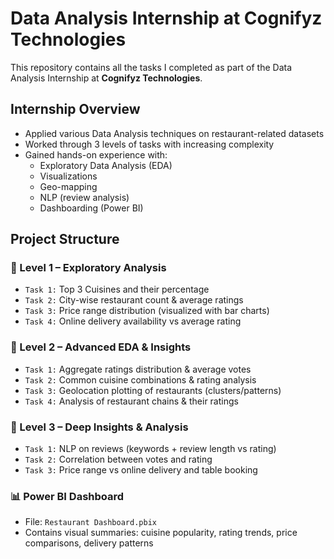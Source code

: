 # Data Analysis Internship at Cognifyz Technologies

This repository contains all the tasks I completed as part of the Data Analysis Internship at **Cognifyz Technologies**.

## Internship Overview

- Applied various Data Analysis techniques on restaurant-related datasets
- Worked through 3 levels of tasks with increasing complexity
- Gained hands-on experience with:
  - Exploratory Data Analysis (EDA)
  - Visualizations
  - Geo-mapping
  - NLP (review analysis)
  - Dashboarding (Power BI)

## Project Structure

### 🔹 Level 1 – Exploratory Analysis
- `Task 1:` Top 3 Cuisines and their percentage
- `Task 2:` City-wise restaurant count & average ratings
- `Task 3:` Price range distribution (visualized with bar charts)
- `Task 4:` Online delivery availability vs average rating

### 🔹 Level 2 – Advanced EDA & Insights
- `Task 1:` Aggregate ratings distribution & average votes
- `Task 2:` Common cuisine combinations & rating analysis
- `Task 3:` Geolocation plotting of restaurants (clusters/patterns)
- `Task 4:` Analysis of restaurant chains & their ratings

### 🔹 Level 3 – Deep Insights & Analysis
- `Task 1:` NLP on reviews (keywords + review length vs rating)
- `Task 2:` Correlation between votes and rating
- `Task 3:` Price range vs online delivery and table booking

### 📊 Power BI Dashboard
- File: `Restaurant Dashboard.pbix`
- Contains visual summaries: cuisine popularity, rating trends, price comparisons, delivery patterns
